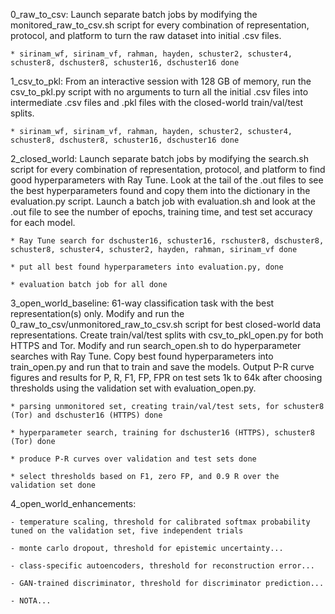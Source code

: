 0_raw_to_csv: Launch separate batch jobs by modifying the monitored_raw_to_csv.sh script for every combination of representation, protocol, and platform to turn the raw dataset into initial .csv files.

    * sirinam_wf, sirinam_vf, rahman, hayden, schuster2, schuster4, schuster8, dschuster8, schuster16, dschuster16 done

1_csv_to_pkl: From an interactive session with 128 GB of memory, run the csv_to_pkl.py script with no arguments to turn all the initial .csv files into intermediate .csv files and .pkl files with the closed-world train/val/test splits.

    * sirinam_wf, sirinam_vf, rahman, hayden, schuster2, schuster4, schuster8, dschuster8, schuster16, dschuster16 done

2_closed_world: Launch separate batch jobs by modifying the search.sh script for every combination of representation, protocol, and platform to find good hyperparameters with Ray Tune. Look at the tail of the .out files to see the best hyperparameters found and copy them into the dictionary in the evaluation.py script. Launch a batch job with evaluation.sh and look at the .out file to see the number of epochs, training time, and test set accuracy for each model.

    * Ray Tune search for dschuster16, schuster16, rschuster8, dschuster8, schuster8, schuster4, schuster2, hayden, rahman, sirinam_vf done

    * put all best found hyperparameters into evaluation.py, done

    * evaluation batch job for all done

3_open_world_baseline: 61-way classification task with the best representation(s) only. Modify and run the 0_raw_to_csv/unmonitored_raw_to_csv.sh script for best closed-world data representations. Create train/val/test splits with csv_to_pkl_open.py for both HTTPS and Tor. Modify and run search_open.sh to do hyperparameter searches with Ray Tune. Copy best found hyperparameters into train_open.py and run that to train and save the models. Output P-R curve figures and results for P, R, F1, FP, FPR on test sets 1k to 64k after choosing thresholds using the validation set with evaluation_open.py.

    * parsing unmonitored set, creating train/val/test sets, for schuster8 (Tor) and dschuster16 (HTTPS) done

    * hyperparameter search, training for dschuster16 (HTTPS), schuster8 (Tor) done

    * produce P-R curves over validation and test sets done

    * select thresholds based on F1, zero FP, and 0.9 R over the validation set done

4_open_world_enhancements:

    - temperature scaling, threshold for calibrated softmax probability tuned on the validation set, five independent trials

    - monte carlo dropout, threshold for epistemic uncertainty...

    - class-specific autoencoders, threshold for reconstruction error...

    - GAN-trained discriminator, threshold for discriminator prediction...

    - NOTA...
